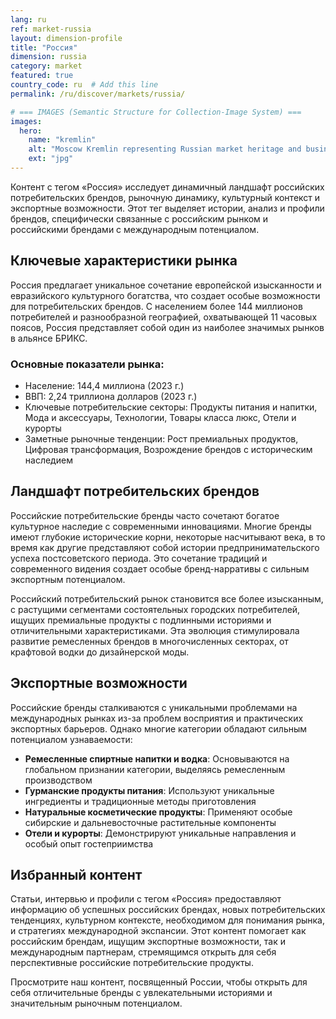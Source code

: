 ```yaml
---
lang: ru
ref: market-russia
layout: dimension-profile
title: "Россия"
dimension: russia
category: market
featured: true
country_code: ru  # Add this line
permalink: /ru/discover/markets/russia/

# === IMAGES (Semantic Structure for Collection-Image System) ===
images:
  hero:
    name: "kremlin"
    alt: "Moscow Kremlin representing Russian market heritage and business environment"
    ext: "jpg"
---
```


Контент с тегом «Россия» исследует динамичный ландшафт российских потребительских брендов, рыночную динамику, культурный контекст и экспортные возможности. Этот тег выделяет истории, анализ и профили брендов, специфически связанные с российским рынком и российскими брендами с международным потенциалом.

## Ключевые характеристики рынка

Россия предлагает уникальное сочетание европейской изысканности и евразийского культурного богатства, что создает особые возможности для потребительских брендов. С населением более 144 миллионов потребителей и разнообразной географией, охватывающей 11 часовых поясов, Россия представляет собой один из наиболее значимых рынков в альянсе БРИКС.

### Основные показатели рынка:
- Население: 144,4 миллиона (2023 г.)
- ВВП: 2,24 триллиона долларов (2023 г.)
- Ключевые потребительские секторы: Продукты питания и напитки, Мода и аксессуары, Технологии, Товары класса люкс, Отели и курорты
- Заметные рыночные тенденции: Рост премиальных продуктов, Цифровая трансформация, Возрождение брендов с историческим наследием

## Ландшафт потребительских брендов

Российские потребительские бренды часто сочетают богатое культурное наследие с современными инновациями. Многие бренды имеют глубокие исторические корни, некоторые насчитывают века, в то время как другие представляют собой истории предпринимательского успеха постсоветского периода. Это сочетание традиций и современного видения создает особые бренд-нарративы с сильным экспортным потенциалом.

Российский потребительский рынок становится все более изысканным, с растущими сегментами состоятельных городских потребителей, ищущих премиальные продукты с подлинными историями и отличительными характеристиками. Эта эволюция стимулировала развитие ремесленных брендов в многочисленных секторах, от крафтовой водки до дизайнерской моды.

## Экспортные возможности

Российские бренды сталкиваются с уникальными проблемами на международных рынках из-за проблем восприятия и практических экспортных барьеров. Однако многие категории обладают сильным потенциалом узнаваемости:

- **Ремесленные спиртные напитки и водка**: Основываются на глобальном признании категории, выделяясь ремесленным производством
- **Гурманские продукты питания**: Используют уникальные ингредиенты и традиционные методы приготовления
- **Натуральные косметические продукты**: Применяют особые сибирские и дальневосточные растительные компоненты
- **Отели и курорты**: Демонстрируют уникальные направления и особый опыт гостеприимства

## Избранный контент

Статьи, интервью и профили с тегом «Россия» предоставляют информацию об успешных российских брендах, новых потребительских тенденциях, культурном контексте, необходимом для понимания рынка, и стратегиях международной экспансии. Этот контент помогает как российским брендам, ищущим экспортные возможности, так и международным партнерам, стремящимся открыть для себя перспективные российские потребительские продукты.

Просмотрите наш контент, посвященный России, чтобы открыть для себя отличительные бренды с увлекательными историями и значительным рыночным потенциалом.
